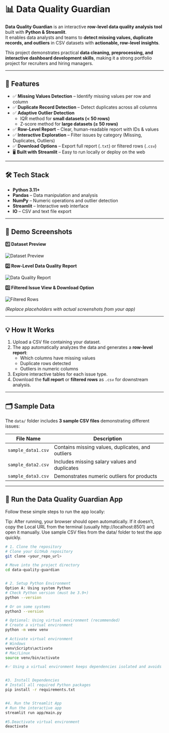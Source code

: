 # 📊 Data Quality Guardian

**Data Quality Guardian** is an interactive **row-level data quality analysis tool** built with **Python & Streamlit**.  
It enables data analysts and teams to **detect missing values, duplicate records, and outliers** in CSV datasets with **actionable, row-level insights**.  

This project demonstrates practical **data cleaning, preprocessing, and interactive dashboard development skills**, making it a strong portfolio project for recruiters and hiring managers.  

---

## 🌟 Features

- ✅ **Missing Values Detection** – Identify missing values per row and column  
- ✅ **Duplicate Record Detection** – Detect duplicates across all columns  
- ✅ **Adaptive Outlier Detection**  
  - IQR method for **small datasets (< 50 rows)**  
  - Z-score method for **large datasets (≥ 50 rows)**  
- ✅ **Row-Level Report** – Clear, human-readable report with IDs & values  
- ✅ **Interactive Exploration** – Filter issues by category (Missing, Duplicates, Outliers)  
- ✅ **Download Options** – Export full report (`.txt`) or filtered rows (`.csv`)  
- 🖥️ **Built with Streamlit** – Easy to run locally or deploy on the web  

---


## 🛠️ Tech Stack

- **Python 3.11+**
- **Pandas** – Data manipulation and analysis  
- **NumPy** – Numeric operations and outlier detection  
- **Streamlit** – Interactive web interface  
- **IO** – CSV and text file export  

---

## 🎯 Demo Screenshots

**1️⃣ Dataset Preview**  

![Dataset Preview](https://via.placeholder.com/600x150.png?text=Dataset+Preview)

**2️⃣ Row-Level Data Quality Report**  

![Data Quality Report](https://via.placeholder.com/600x200.png?text=Row-Level+Report)

**3️⃣ Filtered Issue View & Download Option**  

![Filtered Rows](https://via.placeholder.com/600x200.png?text=Filtered+Rows+Download)

*(Replace placeholders with actual screenshots from your app)*

---

## 💡 How It Works

1. Upload a CSV file containing your dataset.  
2. The app automatically analyzes the data and generates a **row-level report**:  
   - Which columns have missing values  
   - Duplicate rows detected  
   - Outliers in numeric columns  
3. Explore interactive tables for each issue type.  
4. Download the **full report** or **filtered rows** as `.csv` for downstream analysis.

---

## 🗂️ Sample Data

The `data/` folder includes **3 sample CSV files** demonstrating different issues:

| File Name | Description |
|-----------|-------------|
| `sample_data1.csv` | Contains missing values, duplicates, and outliers |
| `sample_data2.csv` | Includes missing salary values and duplicates |
| `sample_data3.csv` | Demonstrates numeric outliers for products |

---


## 🚀 Run the Data Quality Guardian App

Follow these simple steps to run the app locally:

Tip: After running, your browser should open automatically.
If it doesn’t, copy the Local URL from the terminal (usually http://localhost:8501) and open it manually.
Use sample CSV files from the data/ folder to test the app quickly.


```bash
# 1. Clone the repository
# Clone your GitHub repository
git clone <your_repo_url>

# Move into the project directory
cd data-quality-guardian


# 2. Setup Python Environment
Option A: Using system Python
# Check Python version (must be 3.9+)
python --version

# Or on some systems
python3 --version

# Optional: Using virtual environment (recommended)
# Create a virtual environment
python -m venv venv

# Activate virtual environment
# Windows
venv\Scripts\activate
# Mac/Linux
source venv/bin/activate

#✅ Using a virtual environment keeps dependencies isolated and avoids conflicts.


#3. Install Dependencies
# Install all required Python packages
pip install -r requirements.txt


#4. Run the Streamlit App
# Run the interactive app
streamlit run app/main.py

#5.Deactivate virtual environment
deactivate


